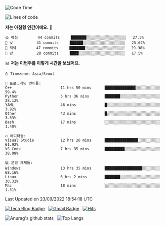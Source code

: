 <!-- ### Hi there 👋 -->

<!--
**dnchoi/dnchoi** is a ✨ _special_ ✨ repository because its `README.md` (this file) appears on your GitHub profile.

Here are some ideas to get you started:

- 🔭 I’m currently working on ...
- 🌱 I’m currently learning ...
- 👯 I’m looking to collaborate on ...
- 🤔 I’m looking for help with ...
- 💬 Ask me about ...
- 📫 How to reach me: ...
- 😄 Pronouns: ...
- ⚡ Fun fact: ...
-->

<!--START_SECTION:waka-->
![Code Time](http://img.shields.io/badge/Code%20Time-176%20hrs%2050%20mins-blue)

![Lines of code](https://img.shields.io/badge/%EC%A0%80%EB%8A%94%20%EC%97%AC%ED%83%9C%EA%B9%8C%EC%A7%80%20-59%20Thousand%20%EC%A4%84%EC%9D%98%20%EC%BD%94%EB%93%9C%EB%A5%BC%20%EC%9E%91%EC%84%B1%ED%96%88%EC%96%B4%EC%9A%94.-blue)

**저는 아침형 인간이에요. 🐤** 

```text
🌞 아침         44 commits     ███████░░░░░░░░░░░░░░░░░░   27.5% 
🌆 낮　         41 commits     ██████░░░░░░░░░░░░░░░░░░░   25.62% 
🌃 저녁         47 commits     ███████░░░░░░░░░░░░░░░░░░   29.38% 
🌙 밤　         28 commits     ████░░░░░░░░░░░░░░░░░░░░░   17.5%

```


📊 **저는 이번주를 이렇게 시간을 보냈어요.** 

```text
⌚︎ Timezone: Asia/Seoul

💬 프로그래밍 언어들: 
C++                      11 hrs 50 mins      ██████████████░░░░░░░░░░░   59.4% 
Python                   5 hrs 36 mins       ███████░░░░░░░░░░░░░░░░░░   28.12% 
YAML                     46 mins             █░░░░░░░░░░░░░░░░░░░░░░░░   3.92% 
Other                    43 mins             █░░░░░░░░░░░░░░░░░░░░░░░░   3.63% 
Bash                     17 mins             ░░░░░░░░░░░░░░░░░░░░░░░░░   1.48%

🔥 에디터들: 
Visual Studio            12 hrs 20 mins      ███████████████░░░░░░░░░░   61.92% 
VS Code                  7 hrs 35 mins       █████████░░░░░░░░░░░░░░░░   38.08%

💻 운영 체제들: 
Windows                  13 hrs 35 mins      █████████████████░░░░░░░░   68.16% 
Linux                    6 hrs 2 mins        ███████░░░░░░░░░░░░░░░░░░   30.32% 
Mac                      18 mins             ░░░░░░░░░░░░░░░░░░░░░░░░░   1.51%

```


 Last Updated on 23/09/2022 18:54:18 UTC
<!--END_SECTION:waka-->


[![Tech Blog Badge](http://img.shields.io/badge/-Tech%20blog-black?style=flat-square&logo=github&link=https://zzsza.github.io/)](https://dnchoi.github.io/)
&nbsp;
[![Gmail Badge](https://img.shields.io/badge/Gmail-d14836?style=flat-square&logo=Gmail&logoColor=white&link=mailto:snugyun01@gmail.com)](mailto:dongnyeokc@gmail.com)
&nbsp;
[![Hits](https://hits.seeyoufarm.com/api/count/incr/badge.svg?url=https%3A%2F%2Fgithub.com%2Fgjbae1212%2Fhit-counter&count_bg=%233D7CC8&title_bg=%23555555&icon=&icon_color=%23E7E7E7&title=hits&edge_flat=false)](https://hits.seeyoufarm.com)

![Anurag's github stats](https://github-readme-stats.vercel.app/api?username=dnchoi&show_icons=true&theme=tokyonight)
&nbsp;
![Top Langs](https://github-readme-stats.vercel.app/api/top-langs/?username=dnchoi&layout=compact&theme=tokyonight)

<div align='center'>
